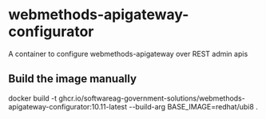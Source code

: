 # webmethods-apigateway-configurator
A container to configure webmethods-apigateway over REST admin apis

## Build the image manually

docker build -t ghcr.io/softwareag-government-solutions/webmethods-apigateway-configurator:10.11-latest --build-arg BASE_IMAGE=redhat/ubi8 .

